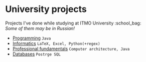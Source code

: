 # University projects
Projects I've done while studying at ITMO University :school_bag:  
_Some of them may be in Russian!_

- [Programming](https://github.com/worthant/Java_labs) `Java`
- [Informatics](https://github.com/worthant/Informatics) `LaTeX, Excel, Python(+regex)`
- [Professional fundamentals](https://github.com/worthant/OPD) `Computer architecture, Java`
- [Databases](https://github.com/worthant/Databases-course) `Postrge SQL`
